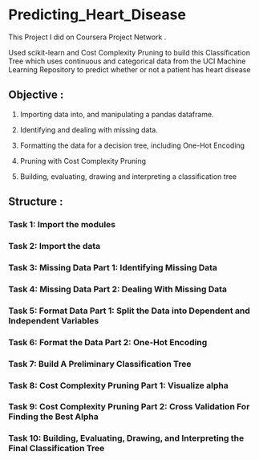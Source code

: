# Predicting_Heart_Disease

This Project I did on Coursera Project Network .

Used scikit-learn and Cost Complexity Pruning to build this Classification Tree  which uses continuous and categorical data from the UCI Machine Learning Repository to predict whether or not a patient has heart disease

## Objective :

1. Importing data into, and manipulating a pandas dataframe.

2. Identifying and dealing with missing data.

3. Formatting the data for a decision tree, including One-Hot Encoding

4. Pruning with Cost Complexity Pruning

5. Building, evaluating, drawing and interpreting a classification tree

## Structure :

### Task 1: Import the modules

### Task 2: Import the data

### Task 3: Missing Data Part 1: Identifying Missing Data

### Task 4: Missing Data Part 2: Dealing With Missing Data

### Task 5: Format Data Part 1: Split the Data into Dependent and Independent Variables

### Task 6: Format the Data Part 2: One-Hot Encoding

### Task 7: Build A Preliminary Classification Tree

### Task 8: Cost Complexity Pruning Part 1: Visualize alpha

### Task 9: Cost Complexity Pruning Part 2: Cross Validation For Finding the Best Alpha

### Task 10: Building, Evaluating, Drawing, and Interpreting the Final Classification Tree
